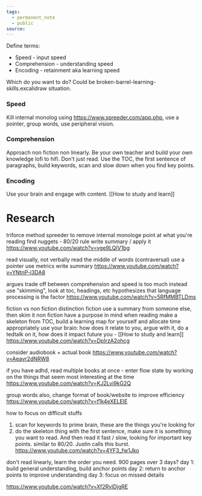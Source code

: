 ```yaml
---
tags:
  - permanent_note
  - public
source:
---
```

Define terms:
- Speed - input speed
- Comprehension - understanding speed
- Encoding - retainment aka learning speed

Which do you want to do? Could be broken-barrel-learning-skills.excalidraw situation.
### Speed
Kill internal monolog using https://www.spreeder.com/app.php, use a pointer, group words, use peripheral vision.
### Comprehension
Approach non fiction non linearly. Be your own teacher and build your own knowledge lofi to hifi. Don't just read. Use the TOC, the first sentence of paragraphs, build keywords, scan and slow down when you find key points.
### Encoding
Use your brain and engage with content.
[[How to study and learn]]

# Research

triforce method
spreeder to remove internal monologe
point at what you're reading
find nuggets - 80/20 rule
write summary / apply it
https://www.youtube.com/watch?v=vge9LQIV1bg

read visually, not verbally
read the middle of words (contraversal)
use a pointer
use metrics
write summary
https://www.youtube.com/watch?v=YNtnP-j3DA8

argues trade off between comprehension and speed is too much
instead use "skimming", look at toc, headings, etc
hypothesizes that language processing is the factor
https://www.youtube.com/watch?v=5RfMMBTLDms

fiction vs non fiction distinction
fiction use a summary from someone else, then skim it
non fiction
have a purpose in mind when reading
make a skeleton from TOC, build a learning map for yourself and allocate time appropriately
use your brain: how does it relate to you, argue with it, do a tedtalk on it, how does it impact future you - [[How to study and learn]]
https://www.youtube.com/watch?v=DpIrzA2ohcg

consider audiobook + actual book
https://www.youtube.com/watch?v=Aeavr2dNRW8

if you have adhd, read multiple books at once - enter flow state by working on the things that seem most interesting at the time
https://www.youtube.com/watch?v=KJ2Lvi9kG2Q

group words
also, change format of book/website to improve efficiency
https://www.youtube.com/watch?v=f1k4eXELEIE

how to focus on difficult stuffs
1. scan for keywords to prime brain, these are the things you're looking for
2. do the skeleton thing with the first sentence, make sure it is something you want to read. And then read it fast / slow, looking for important key points. similar to 80/20. Justin calls this burst.
https://www.youtube.com/watch?v=4YF3_fw1Jko

don't read linearly, learn the order you need. 900 pages over 3 days?
day 1: build general understanding, build anchor points
day 2: return to anchor points to improve understanding
day 3: focus on missed details

https://www.youtube.com/watch?v=Xf2RylDjgRE